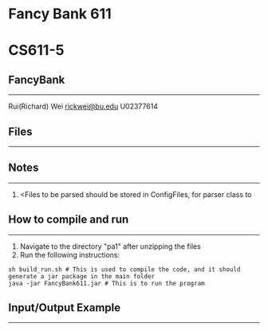 # Fancy Bank 611

# CS611-5
## FancyBank
---------------------------------------------------------------------------
Rui(Richard) Wei
rickwei@bu.edu
U02377614


## Files
---------------------------------------------------------------------------

[//]: # (<A brief description of each file and what it does>)

## Notes
---------------------------------------------------------------------------
1. <Files to be parsed should be stored in ConfigFiles, for parser class to

[//]: # (   read class>)

[//]: # (2. <Bonus Done>)

[//]: # (3. <Notes to grader>)

## How to compile and run
---------------------------------------------------------------------------
1. Navigate to the directory "pa1" after unzipping the files
2. Run the following instructions:
```shell
sh build_run.sh # This is used to compile the code, and it should generate a jar package in the main folder
java -jar FancyBank611.jar # This is to run the program
```

## Input/Output Example
---------------------------------------------------------------------------